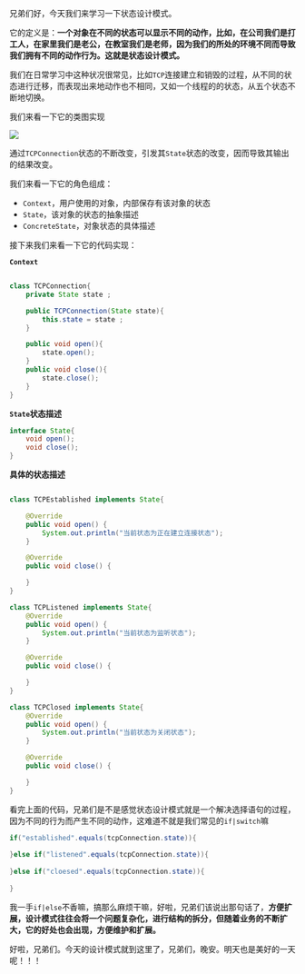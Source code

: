 兄弟们好，今天我们来学习一下状态设计模式。

它的定义是：**一个对象在不同的状态可以显示不同的动作，比如，在公司我们是打工人，在家里我们是老公，在教室我们是老师，因为我们的所处的环境不同而导致我们拥有不同的动作行为。这就是状态设计模式。**

我们在日常学习中这种状况很常见，比如`TCP`连接建立和销毁的过程，从不同的状态进行迁移，而表现出来地动作也不相同，又如一个线程的的状态，从五个状态不断地切换。

我们来看一下它的类图实现

![](https://gitee.com/onlyzl/image/raw/master/img/20201027231842.png)

通过`TCPConnection`状态的不断改变，引发其`State`状态的改变，因而导致其输出的结果改变。

我们来看一下它的角色组成：

- `Context`，用户使用的对象，内部保存有该对象的状态
- `State`，该对象的状态的抽象描述
- `ConcreteState`，对象状态的具体描述

接下来我们来看一下它的代码实现：

**`Context`**

```java

class TCPConnection{
    private State state ;

    public TCPConnection(State state){
        this.state = state ;
    }

    public void open(){
        state.open();
    }
    public void close(){
        state.close();
    }
}
```

**`State`状态描述**

```java
interface State{
    void open();
    void close();
}

```

**具体的状态描述**

```java

class TCPEstablished implements State{

    @Override
    public void open() {
        System.out.println("当前状态为正在建立连接状态");
    }

    @Override
    public void close() {

    }
}

class TCPListened implements State{
    @Override
    public void open() {
        System.out.println("当前状态为监听状态");
    }

    @Override
    public void close() {

    }
}

class TCPClosed implements State{
    @Override
    public void open() {
        System.out.println("当前状态为关闭状态");
    }

    @Override
    public void close() {

    }
}
```

看完上面的代码，兄弟们是不是感觉状态设计模式就是一个解决选择语句的过程，因为不同的行为而产生不同的动作，这难道不就是我们常见的`if|switch`嘛

```java
if("established".equals(tcpConnection.state)){
            
}else if("listened".equals(tcpConnection.state)){
            
}else if("cloesed".equals(tcpConnection.state)){
            
}
```

我一手`if|else`不香嘛，搞那么麻烦干嘛，好啦，兄弟们该说出那句话了，**方便扩展，设计模式往往会将一个问题复杂化，进行结构的拆分，但随着业务的不断扩大，它的好处也会出现，方便维护和扩展。**

好啦，兄弟们。今天的设计模式就到这里了，兄弟们，晚安。明天也是美好的一天呢！！！

